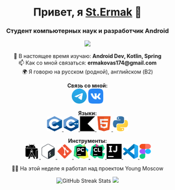 <h1 align="center">Привет, я <a href="https://www.youtube.com/watch?v=dQw4w9WgXcQ">St.Ermak</a> 👋</h1>
<h3 align="center">Студент компьютерных наук и разработчик Android</h3>

<p align="center">
  <a href="https://www.codewars.com/users/stermak"><img src="https://www.codewars.com/users/stermak/badges/small"></a>
</p>

<p align="center">
  🌱 В настоящее время изучаю: <strong>Android Dev, Kotlin, Spring</strong><br>
  📫 Как со мной связаться: <strong>ermakovas174@gmail.com</strong><br>
  🌍 Я говорю на русском (родной), английском (B2)
</p>

<p align="center">
  <strong>Связь со мной:</strong><br>
  <a href="https://t.me/zve_zhong"><img src="https://raw.githubusercontent.com/stermak/stermak/main/icons/Telegram.svg" alt="Telegram" height="40" width="40"></a>
  <a href="https://vk.com/mirea_host"><img src="https://raw.githubusercontent.com/stermak/stermak/main/icons/vk.svg" alt="VK" height="40" width="40"></a>
</p>

<p align="center">
  <strong>Языки:</strong><br>
  <a href="https://www.cprogramming.com/" target="_blank"> <img src="https://raw.githubusercontent.com/stermak/stermak/main/icons/C.svg" alt="c" width="40" height="40"/> </a> 
  <a href="https://www.w3schools.com/cpp/" target="_blank"> <img src="https://raw.githubusercontent.com/stermak/stermak/main/icons/C%2B%2B.svg" alt="cplusplus" width="40" height="40"/> </a> 
  <a href="https://www.w3schools.com/kotlin/" target="_blank"> <img src="https://raw.githubusercontent.com/stermak/stermak/main/icons/kotlin.svg" alt="kotlin" width="40" height="40"/> </a> 
  <a href="https://www.w3.org/html/" target="_blank"> <img src="https://raw.githubusercontent.com/stermak/stermak/main/icons/HTML5.svg" alt="html5" width="40" height="40"/> </a> 
  <a href="https://www.python.org" target="_blank"> <img src="https://raw.githubusercontent.com/stermak/stermak/main/icons/python.svg" alt="python" width="40" height="40"/> </a> 
</p>

<p align="center">
  <strong>Инструменты:</strong><br>
<a href="https://developer.android.com/studio" target="_blank" rel="noreferrer"> <img src="https://raw.githubusercontent.com/stermak/stermak/main/icons/androidstudio.svg" alt="studio" width="40" height="40"/> </a> 
<a href="http://www.gnu.org/software/bash/" target="_blank" rel="noreferrer"> <img src="https://raw.githubusercontent.com/stermak/stermak/main/icons/Bash.svg" alt="bash" width="40" height="40"/> </a> 
<a href="https://git-scm.com/" target="_blank" rel="noreferrer"> <img src="https://raw.githubusercontent.com/stermak/stermak/main/icons/git.svg" alt="git" width="40" height="40"/> </a> 
<a href="https://www.jetbrains.com/pycharm/" target="_blank" rel="noreferrer"> <img src="https://raw.githubusercontent.com/stermak/stermak/main/icons/PyCharm.svg" alt="pycharm" width="40" height="40"/> </a> 
<a href="https://www.jetbrains.com/clion/" target="_blank" rel="noreferrer"> <img src="https://raw.githubusercontent.com/stermak/stermak/main/icons/clion.svg" alt="clion" width="40" height="40"/> </a> 
<a href="https://www.jetbrains.com/ru-ru/idea/" target="_blank" rel="noreferrer"> <img src="https://raw.githubusercontent.com/stermak/stermak/main/icons/intellijidea.svg" alt="intellijidea" width="40" height="40"/> </a> 
<a href="https://code.visualstudio.com/" target="_blank" rel="noreferrer"> <img src="https://raw.githubusercontent.com/stermak/stermak/main/icons/VS-code.svg" alt="vscode" width="40" height="40"/> </a> 
<a href="https://www.figma.com/" target="_blank" rel="noreferrer"> <img src="https://raw.githubusercontent.com/stermak/stermak/main/icons/figma.svg" alt="figma" width="30" height="40"/> </a> 
</p>

<p align="center">
  🧑‍💻 На этой неделе я работал над проектом Young Moscow
</p>

<p align="center">
  <img src="https://streak-stats.demolab.com?user=stermak&theme=one-dark-pro&layout=compact" alt="GitHub Streak Stats">
  <img src="https://github-profile-summary-cards.vercel.app/api/cards/most-commit-language?username=stermak&theme=solarized_dark">
</p>
